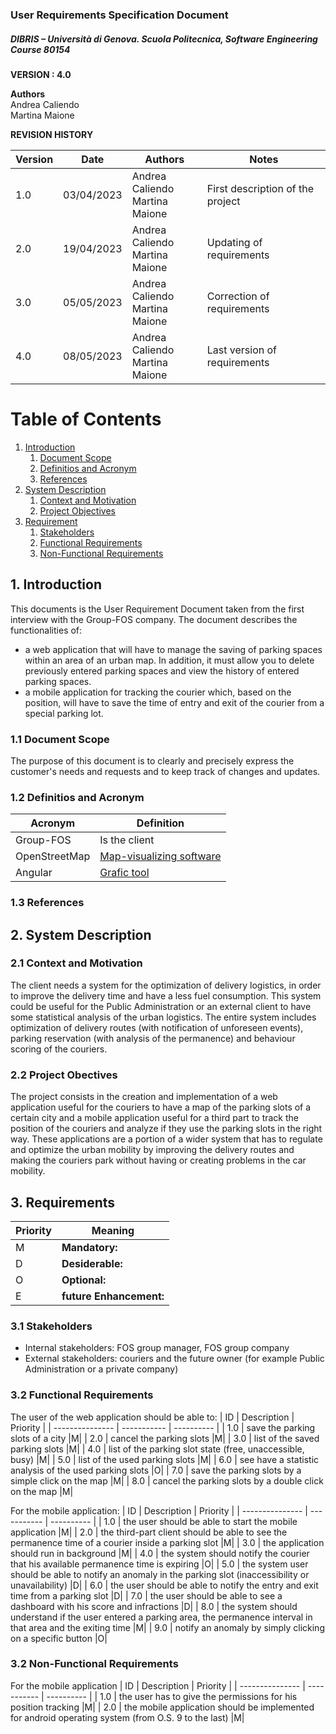 
### User Requirements Specification Document
##### DIBRIS – Università di Genova. Scuola Politecnica, Software Engineering Course 80154


**VERSION : 4.0**

**Authors**  
Andrea Caliendo  
Martina Maione

**REVISION HISTORY**

| Version    | Date        | Authors      | Notes        |
| ----------- | ----------- | ----------- | ----------- |
| 1.0 | 03/04/2023 |Andrea Caliendo <br> Martina Maione | First description of the project |
| 2.0 | 19/04/2023 |Andrea Caliendo <br> Martina Maione | Updating of requirements |
| 3.0 | 05/05/2023 |Andrea Caliendo <br>Martina Maione | Correction of requirements |
| 4.0 | 08/05/2023 |Andrea Caliendo <br> Martina Maione | Last version of requirements |


# Table of Contents

1. [Introduction](#p1)
	1. [Document Scope](#sp1.1)
	2. [Definitios and Acronym](#sp1.2) 
	3. [References](#sp1.3)
2. [System Description](#p2)
	1. [Context and Motivation](#sp2.1)
	2. [Project Objectives](#sp2.2)
3. [Requirement](#p3)
 	1. [Stakeholders](#sp3.1)
 	2. [Functional Requirements](#sp3.2)
 	3. [Non-Functional Requirements](#sp3.3)
  
  

<a name="p1"></a>

## 1. Introduction
<a name="sp1.1"></a>
This documents is the User Requirement Document taken from the first interview with the Group-FOS company. The document describes the functionalities of:
- a web application that will have to manage the saving of parking spaces within an area of an urban map. In addition, it must allow you to delete previously entered parking spaces and view the history of entered parking spaces.
- a mobile application for tracking the courier which, based on the position, will have to save the time of entry and exit of the courier from a special parking lot.

### 1.1 Document Scope
The purpose of this document is to clearly and precisely express the customer's needs and requests and to keep track of changes and updates.

<a name="sp1.2"></a>

### 1.2 Definitios and Acronym


| Acronym				| Definition | 
| ------------------------------------- | ----------- | 
| Group-FOS                                  | Is the client |
| OpenStreetMap                          | [Map-visualizing software](https://www.openstreetmap.org/#map=6/42.088/12.564)|
|Angular                              | [Grafic tool](https://angular.io)|


<a name="sp1.3"></a>

### 1.3 References 

<a name="p2"></a>

## 2. System Description
<a name="sp2.15"></a>

### 2.1 Context and Motivation

<a name="sp2.2"></a>

The client needs a system for the optimization of delivery logistics, in order to improve the delivery time and have a less fuel consumption. This system could be useful for the Public Administration or an external client to have some statistical analysis of the urban logistics. 
The entire system includes optimization of delivery routes (with notification of unforeseen events), parking reservation (with analysis of the permanence) and behaviour scoring of the couriers. 

### 2.2 Project Obectives 

<a name="p3"></a>

The project consists in the creation and implementation of a web application useful for the couriers to have a map of the parking slots of a certain city and a mobile application useful for a third part to track the position of the couriers and analyze if they use the parking slots in the right way. These applications are a portion of a wider system that has to regulate and optimize the urban mobility by improving the delivery routes and making the couriers park without having or creating problems in the car mobility.
## 3. Requirements

| Priority | Meaning | 
| --------------- | ----------- | 
| M | **Mandatory:**   |
| D | **Desiderable:** |
| O | **Optional:**    |
| E | **future Enhancement:** |

<a name="sp3.1"></a>
### 3.1 Stakeholders

<a name="sp3.2"></a>

- Internal stakeholders: FOS group manager, FOS group company
- External stakeholders: couriers and the future owner (for example Public Administration or a private company)

### 3.2 Functional Requirements 
The user of the web application should be able to:
| ID | Description | Priority |
| --------------- | ----------- | ---------- | 
| 1.0 |  save the parking slots of a city |M|
| 2.0 |  cancel the parking slots |M|
| 3.0 |  list of the saved parking slots |M|
| 4.0 |  list of the parking slot state (free, unaccessible, busy) |M|
| 5.0 |  list of the used parking slots |M|
| 6.0 |  see have a statistic analysis of the used parking slots |O|
| 7.0 | save the parking slots by a simple click on the map |M|
| 8.0 | cancel the parking slots by a double click on the map |M|


For the mobile application:
| ID | Description | Priority |
| --------------- | ----------- | ---------- | 
| 1.0 |  the user should be able to start the mobile application |M|
| 2.0 |  the third-part client should be able to see the permanence time of a courier inside a parking slot |M|
| 3.0 |  the application should run in background |M|
| 4.0 |  the system should notify the courier that his available permanence time is expiring |O|
| 5.0 |  the system user should be able to notify an anomaly in the parking slot (inaccessibility or unavailability) |D|
| 6.0 |  the user should be able to notify the entry and exit time from a parking slot |D|
| 7.0 |  the user should be able to see a dashboard with his score and infractions |D|
| 8.0 | the system should understand if the user entered a parking area, the permanence interval in that area and the exiting time  |M|
| 9.0 | notify an anomaly by simply clicking on a specific button  |O|
<a name="sp3.3"></a>

### 3.2 Non-Functional Requirements 

For the mobile application
| ID | Description | Priority |
| --------------- | ----------- | ---------- | 
| 1.0 | the user has to give the permissions for his position tracking |M|
| 2.0 | the mobile application should be implemented for android operating system (from O.S. 9 to the last) |M|


